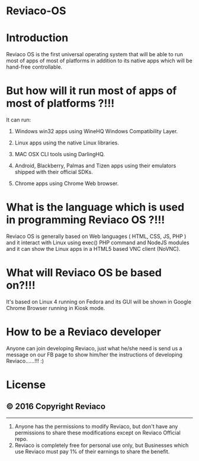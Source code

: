 # Reviaco-OS

# Introduction

Reviaco OS is the first universal operating system that will be able to run most of apps of most of platforms in addition to its native apps which will be hand-free controllable. 

# But how will it run most of apps of most of platforms ?!!! 

It can run:

1. Windows win32 apps using WineHQ Windows Compatibility Layer.

2. Linux apps using the native Linux libraries.

3. MAC OSX CLI tools using DarlingHQ.

4. Android,  Blackberry,  Palmas and Tizen apps using their emulators shipped with their official SDKs.

5. Chrome apps using Chrome Web browser.

# What is the language which is used in programming Reviaco OS ?!!! 

Reviaco OS is generally based on Web languages ( HTML, CSS, JS, PHP )  and it interact with Linux using exec() PHP command and NodeJS modules and it can show the Linux apps in a HTML5 based VNC client (NoVNC).    

# What will Reviaco OS be based on?!!! 

It's based on Linux 4 running on Fedora and its GUI will be shown in Google Chrome Browser running in Kiosk mode. 

# How to be a Reviaco developer 

Anyone can join developing Reviaco, just what he/she need is send us a message on our FB page to show him/her the instructions of developing Reviaco......!!! :)  

# License 

© 2016 Copyright Reviaco
-------------------------
-------------------------

1. Anyone has the permissions to modify Reviaco, but don't have any permissions to share these modifications except on Reviaco Official repo.
2. Reviaco is completely free for personal use only, but Businesses which use Reviaco must pay 1% of their earnings to share the benefit. 
